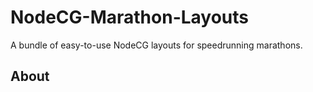 # NodeCG-Marathon-Layouts
A bundle of easy-to-use NodeCG layouts for speedrunning marathons.

## About
